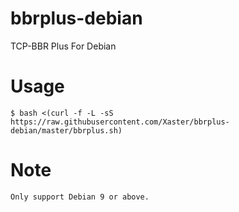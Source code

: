 # bbrplus-debian
TCP-BBR Plus For Debian

# Usage
```
$ bash <(curl -f -L -sS https://raw.githubusercontent.com/Xaster/bbrplus-debian/master/bbrplus.sh)
```

# Note
```
Only support Debian 9 or above.
```
